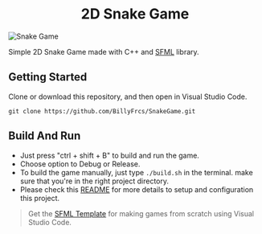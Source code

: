 <h1 align="center">2D Snake Game</h1>

![Snake Game](https://github.com/BillyFrcs/SnakeGame/blob/master/assets/example/Snake.png)

Simple 2D Snake Game made with C++ and [SFML](https://www.sfml-dev.org/index.php) library.

## Getting Started

Clone or download this repository, and then open in Visual Studio Code.

```
git clone https://github.com/BillyFrcs/SnakeGame.git
```

## Build And Run

- Just press "ctrl + shift + B" to build and run the game.
- Choose option to Debug or Release.
- To build the game manually, just type `./build.sh` in the terminal. make sure that you're in the right project directory.
- Please check this [README](https://github.com/BillyFrcs/SnakeGame/blob/master/Template/README.md) for more details to setup and configuration this project.

> Get the [SFML Template](https://github.com/andrew-r-king/sfml-vscode-boilerplate) for making games from scratch using Visual Studio Code.
